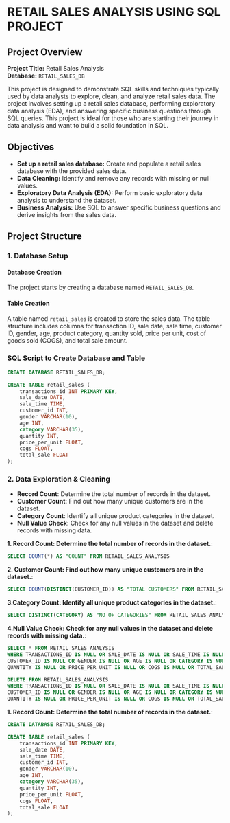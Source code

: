 # RETAIL SALES ANALYSIS USING SQL PROJECT
## Project Overview
**Project Title:** Retail Sales Analysis  
**Database:** `RETAIL_SALES_DB`  

This project is designed to demonstrate SQL skills and techniques typically used by data analysts to explore, clean, and analyze retail sales data. The project involves setting up a retail sales database, performing exploratory data analysis (EDA), and answering specific business questions through SQL queries. This project is ideal for those who are starting their journey in data analysis and want to build a solid foundation in SQL.

## Objectives
- **Set up a retail sales database:** Create and populate a retail sales database with the provided sales data.
- **Data Cleaning:** Identify and remove any records with missing or null values.
- **Exploratory Data Analysis (EDA):** Perform basic exploratory data analysis to understand the dataset.
- **Business Analysis:** Use SQL to answer specific business questions and derive insights from the sales data.

## Project Structure

### 1. Database Setup
#### Database Creation
The project starts by creating a database named `RETAIL_SALES_DB`.

#### Table Creation
A table named `retail_sales` is created to store the sales data. The table structure includes columns for transaction ID, sale date, sale time, customer ID, gender, age, product category, quantity sold, price per unit, cost of goods sold (COGS), and total sale amount.

### SQL Script to Create Database and Table
```sql
CREATE DATABASE RETAIL_SALES_DB;

CREATE TABLE retail_sales (
    transactions_id INT PRIMARY KEY,
    sale_date DATE,    
    sale_time TIME,
    customer_id INT,    
    gender VARCHAR(10),
    age INT,
    category VARCHAR(35),
    quantity INT,
    price_per_unit FLOAT,    
    cogs FLOAT,
    total_sale FLOAT
);
```
### 2. Data Exploration & Cleaning

- **Record Count**: Determine the total number of records in the dataset.
- **Customer Count**: Find out how many unique customers are in the dataset.
- **Category Count**: Identify all unique product categories in the dataset.
- **Null Value Check**: Check for any null values in the dataset and delete records with missing data.

**1. Record Count: Determine the total number of records in the dataset.**:
```sql
SELECT COUNT(*) AS "COUNT" FROM RETAIL_SALES_ANALYSIS
```
**2. Customer Count: Find out how many unique customers are in the dataset.**:
```sql
SELECT COUNT(DISTINCT(CUSTOMER_ID)) AS "TOTAL CUSTOMERS" FROM RETAIL_SALES_ANALYSIS
```
**3.Category Count: Identify all unique product categories in the dataset.**:
```sql
SELECT DISTINCT(CATEGORY) AS "NO OF CATEGORIES" FROM RETAIL_SALES_ANALYSIS 
```
**4.Null Value Check: Check for any null values in the dataset and delete records with missing data.**:
```sql
SELECT * FROM RETAIL_SALES_ANALYSIS
WHERE TRANSACTIONS_ID IS NULL OR SALE_DATE IS NULL OR SALE_TIME IS NULL OR
CUSTOMER_ID IS NULL OR GENDER IS NULL OR AGE IS NULL OR CATEGORY IS NULL OR
QUANTITY IS NULL OR PRICE_PER_UNIT IS NULL OR COGS IS NULL OR TOTAL_SALE IS NULL

DELETE FROM RETAIL_SALES_ANALYSIS
WHERE TRANSACTIONS_ID IS NULL OR SALE_DATE IS NULL OR SALE_TIME IS NULL OR
CUSTOMER_ID IS NULL OR GENDER IS NULL OR AGE IS NULL OR CATEGORY IS NULL OR
QUANTITY IS NULL OR PRICE_PER_UNIT IS NULL OR COGS IS NULL OR TOTAL_SALE IS NULL
```
**1. Record Count: Determine the total number of records in the dataset.**:
```sql
CREATE DATABASE RETAIL_SALES_DB;

CREATE TABLE retail_sales (
    transactions_id INT PRIMARY KEY,
    sale_date DATE,    
    sale_time TIME,
    customer_id INT,    
    gender VARCHAR(10),
    age INT,
    category VARCHAR(35),
    quantity INT,
    price_per_unit FLOAT,    
    cogs FLOAT,
    total_sale FLOAT
);
```
